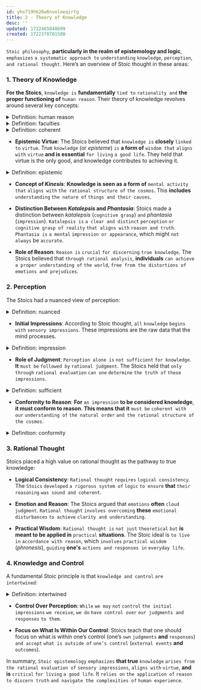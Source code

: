 ```yaml
---
id: yhx719h626w6nvoloeqirtg
title: 2 - Theory of Knowledge
desc: ''
updated: 1722465848699
created: 1722378701588
---
```


`Stoic philosophy`, **particularly in the realm of epistemology and logic**, `emphasizes` `a systematic approach to` `understanding` `knowledge`, `perception`, `and rational thought`. Here’s an overview of Stoic thought in these areas:

### **1. Theory of Knowledge**

**For the Stoics**, `knowledge is` **fundamentally** `tied to` `rationality and` **the proper functioning of** `human reason`. Their theory of knowledge revolves around several key concepts:



<!-- start of 'human reason' section -->
<details>
    <summary>Definition: human reason</summary>

#
Human reason **is** `the ability to` `think`, `understand`, `and make decisions` `based on` `logic and rationality`. It **involves** `using` **our** `mental faculties` `to analyze information`, `draw conclusions`, `and solve problems in` `a coherent and systematic` `way`.

---
</details>
<!-- end of 'human reason' section -->



<!-- start of 'faculties' section -->
<details>
    <summary>Definition: faculties</summary>

#
Faculties **are** `the natural` `abilities or powers of` `the mind and body` **that allow us** `to perform` **certain** `functions`. **For example**, **mental faculties include** `thinking`, `reasoning`, **and** `perceiving`, **while physical faculties involve movement and sensory perception**.

---
</details>
<!-- end of 'faculties' section -->



<!-- start of 'coherent' section -->
<details>
    <summary>Definition: coherent</summary>

#
Coherent **means** `something` **that is** `logical`, `consistent`, `and makes sense as a whole`. It’s **when** `parts` `fit together well` `and do not` `contradict` `each other`.

---
</details>
<!-- end of 'coherent' section -->



- **Epistemic Virtue**: The Stoics believed that `knowledge is` **closely** `linked to` `virtue`. True `knowledge` (or *episteme*) `is` **a form of** `wisdom that` `aligns with` `virtue` **and is essential** `for living` `a good life`. They held that virtue is the only good, and knowledge contributes to achieving it.



<!-- start of 'epistemic' section -->
<details>
    <summary>Definition: epistemic</summary>

#
**Epistemic** `relates to` `knowledge and understanding`. It `concerns` `how we` `acquire`, `justify`, `and use` `knowledge`.

---
</details>
<!-- end of 'epistemic' section -->



- **Concept of *Kinesis***: **Knowledge is seen as a form of** `mental activity that` `aligns with` `the rational structure of` `the cosmos`. This **includes** `understanding` `the nature of` `things and their causes`.

- **Distinction Between *Katalepsis* and *Phantasia***: Stoics made a distinction between *katalepsis* (`cognitive grasp`) `and` *phantasia* (`impression`). `Katalepsis is` `a clear and distinct` `perception` `or cognitive grasp of reality` `that aligns with` `reason and truth`. `Phantasia is` `a mental` `impression or appearance`, which might `not always` be `accurate`.

- **Role of Reason**: `Reason is` `crucial` `for discerning` `true knowledge`. The Stoics believed that `through rational analysis`, **individuals** `can achieve` `a proper understanding of` `the world`, `free from the distortions of` `emotions and prejudices`.

### **2. Perception**

The Stoics had a nuanced view of perception:



<!-- start of 'nuanced' section -->
<details>
    <summary>Definition: nuanced</summary>

#
Nuanced **means** `having` `subtle or delicate` `differences in` `meaning`, `feeling`, `or tone`. It `describes` `something that` `isn't just` `black and white` `but includes` `shades of` `complexity or detail`.

---
</details>
<!-- end of 'nuanced' section -->



- **Initial Impressions**: According to Stoic thought, `all` `knowledge` `begins with` `sensory impressions`. These impressions are the raw data that the mind processes.



<!-- start of 'impression' section -->
<details>
    <summary>Definition: impression</summary>

#
An impression **is** `a general` `idea or feeling` **you get** `about something or someone` `based on` `what you` `see`, `hear`, `or experience`. **It’s often** `a quick`, `initial` `reaction`.

---
</details>
<!-- end of 'impression' section -->



- **Role of Judgment**: `Perception alone is` `not sufficient` `for knowledge`. **It** `must be` `followed by` `rational judgment`. The Stoics held that `only through` `rational evaluation` `can one` `determine` `the truth of` `these impressions`.



<!-- start of 'sufficient' section -->
<details>
    <summary>Definition: sufficient</summary>

#
Sufficient **means** `enough` `to meet` `the needs or requirements of` `a situation`.

---
</details>
<!-- end of 'sufficient' section -->



- **Conformity to Reason**: **For** `an impression` **to be considered knowledge**, **it must conform to reason**. **This means that it** `must be` `coherent with` `our` `understanding of` `the natural order` `and the rational structure of` `the cosmos`.



<!-- start of 'conformity' section -->
<details>
    <summary>Definition: conformity</summary>

#
Conformity **is** `the act of` `changing your` `behavior or thinking` `to match` `what others do` `or what is expected in a group or society`.

---
</details>
<!-- end of 'conformity' section -->



### **3. Rational Thought**

Stoics placed a high value on rational thought as the pathway to true knowledge:

- **Logical Consistency**: `Rational thought` `requires` `logical consistency`. The `Stoics` `developed` `a rigorous system of` `logic` `to ensure` **that** `their reasoning` `was sound and coherent`.

- **Emotion and Reason**: The Stoics argued that `emotions` **often** `cloud` `judgment`. `Rational thought` `involves overcoming` **these** `emotional disturbances` `to achieve` `clarity and understanding`.

- **Practical Wisdom**: `Rational thought is` `not just` `theoretical` `but` **is meant to be applied in** `practical` **situations**. The Stoic ideal is `to live in` `accordance with reason`, which `involves` `practical wisdom` (*phronesis*), `guiding` **one's** `actions and responses in` `everyday life`.

### **4. Knowledge and Control**

A fundamental Stoic principle is that `knowledge and control` `are intertwined`:



<!-- start of 'intertwined' section -->
<details>
    <summary>Definition: intertwined</summary>

#
Intertwined **means** `twisted` `or woven together`, **often in a way that makes them** `closely connected` `or dependent on each other`.

---
</details>
<!-- end of 'intertwined' section -->



- **Control Over Perception**: `While` `we may` `not` `control` `the initial impressions` `we receive`, `we do` `have control over` `our judgments and responses` `to them`.

- **Focus on What Is Within Our Control**: Stoics teach that one should focus on what is within one’s control (one’s `own` `judgments` **and** `responses`) `and accept` `what is outside of` `one’s control` (`external events` **and** `outcomes`).

In summary, `Stoic epistemology` `emphasizes` **that true** `knowledge` `arises from` `the rational evaluation of` `sensory impressions`, `aligns with` `virtue`, **and is** `critical` `for living` `a good life`. It `relies on` `the application of` `reason` `to discern truth` `and navigate the complexities of` `human experience`.